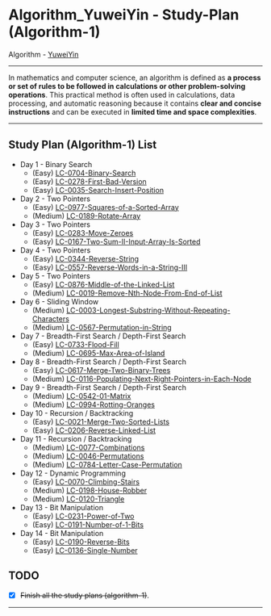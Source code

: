 # Algorithm_YuweiYin - Study-Plan (Algorithm-1)

Algorithm - [YuweiYin](https://github.com/YuweiYin)

---

In mathematics and computer science, an algorithm is defined as **a process or set of rules to be followed in calculations or other problem-solving operations**. This practical method is often used in calculations, data processing, and automatic reasoning because it contains **clear and concise instructions** and can be executed in **limited time and space complexities**.

---

## Study Plan (Algorithm-1) List

- Day 1 - Binary Search
  - (Easy) [LC-0704-Binary-Search](https://github.com/YuweiYin/Algorithm_YuweiYin/blob/master/LeetCode-All-Solution/Python3/LC-0704-Binary-Search.py)
  - (Easy) [LC-0278-First-Bad-Version](https://github.com/YuweiYin/Algorithm_YuweiYin/blob/master/LeetCode-All-Solution/Python3/LC-0278-First-Bad-Version.py)
  - (Easy) [LC-0035-Search-Insert-Position](https://github.com/YuweiYin/Algorithm_YuweiYin/blob/master/LeetCode-All-Solution/Python3/LC-0035-Search-Insert-Position.py)
- Day 2 - Two Pointers
  - (Easy) [LC-0977-Squares-of-a-Sorted-Array](https://github.com/YuweiYin/Algorithm_YuweiYin/blob/master/LeetCode-All-Solution/Python3/LC-0977-Squares-of-a-Sorted-Array.py)
  - (Medium) [LC-0189-Rotate-Array](https://github.com/YuweiYin/Algorithm_YuweiYin/blob/master/LeetCode-All-Solution/Python3/LC-0189-Rotate-Array.py)
- Day 3 - Two Pointers
  - (Easy) [LC-0283-Move-Zeroes](https://github.com/YuweiYin/Algorithm_YuweiYin/blob/master/LeetCode-All-Solution/Python3/LC-0283-Move-Zeroes.py)
  - (Easy) [LC-0167-Two-Sum-II-Input-Array-Is-Sorted](https://github.com/YuweiYin/Algorithm_YuweiYin/blob/master/LeetCode-All-Solution/Python3/LC-0167-Two-Sum-II-Input-Array-Is-Sorted.py)
- Day 4 - Two Pointers
  - (Easy) [LC-0344-Reverse-String](https://github.com/YuweiYin/Algorithm_YuweiYin/blob/master/LeetCode-All-Solution/Python3/LC-0344-Reverse-String.py)
  - (Easy) [LC-0557-Reverse-Words-in-a-String-III](https://github.com/YuweiYin/Algorithm_YuweiYin/blob/master/LeetCode-All-Solution/Python3/LC-0557-Reverse-Words-in-a-String-III.py)
- Day 5 - Two Pointers
  - (Easy) [LC-0876-Middle-of-the-Linked-List](https://github.com/YuweiYin/Algorithm_YuweiYin/blob/master/LeetCode-All-Solution/Python3/LC-0876-Middle-of-the-Linked-List.py)
  - (Medium) [LC-0019-Remove-Nth-Node-From-End-of-List](https://github.com/YuweiYin/Algorithm_YuweiYin/blob/master/LeetCode-All-Solution/Python3/LC-0019-Remove-Nth-Node-From-End-of-List.py)
- Day 6 - Sliding Window
  - (Medium) [LC-0003-Longest-Substring-Without-Repeating-Characters](https://github.com/YuweiYin/Algorithm_YuweiYin/blob/master/LeetCode-All-Solution/Python3/LC-0003-Longest-Substring-Without-Repeating-Characters.py)
  - (Medium) [LC-0567-Permutation-in-String](https://github.com/YuweiYin/Algorithm_YuweiYin/blob/master/LeetCode-All-Solution/Python3/LC-0567-Permutation-in-String.py)
- Day 7 - Breadth-First Search / Depth-First Search
  - (Easy) [LC-0733-Flood-Fill](https://github.com/YuweiYin/Algorithm_YuweiYin/blob/master/LeetCode-All-Solution/Python3/LC-0733-Flood-Fill.py)
  - (Medium) [LC-0695-Max-Area-of-Island](https://github.com/YuweiYin/Algorithm_YuweiYin/blob/master/LeetCode-All-Solution/Python3/LC-0695-Max-Area-of-Island.py)
- Day 8 - Breadth-First Search / Depth-First Search
  - (Easy) [LC-0617-Merge-Two-Binary-Trees](https://github.com/YuweiYin/Algorithm_YuweiYin/blob/master/LeetCode-All-Solution/Python3/LC-0617-Merge-Two-Binary-Trees.py)
  - (Medium) [LC-0116-Populating-Next-Right-Pointers-in-Each-Node](https://github.com/YuweiYin/Algorithm_YuweiYin/blob/master/LeetCode-All-Solution/Python3/LC-0116-Populating-Next-Right-Pointers-in-Each-Node.py)
- Day 9 - Breadth-First Search / Depth-First Search
  - (Medium) [LC-0542-01-Matrix](https://github.com/YuweiYin/Algorithm_YuweiYin/blob/master/LeetCode-All-Solution/Python3/LC-0542-01-Matrix.py)
  - (Medium) [LC-0994-Rotting-Oranges](https://github.com/YuweiYin/Algorithm_YuweiYin/blob/master/LeetCode-All-Solution/Python3/LC-0994-Rotting-Oranges.py)
- Day 10 - Recursion / Backtracking
  - (Easy) [LC-0021-Merge-Two-Sorted-Lists](https://github.com/YuweiYin/Algorithm_YuweiYin/blob/master/LeetCode-All-Solution/Python3/LC-0021-Merge-Two-Sorted-Lists.py)
  - (Easy) [LC-0206-Reverse-Linked-List](https://github.com/YuweiYin/Algorithm_YuweiYin/blob/master/LeetCode-All-Solution/Python3/LC-0206-Reverse-Linked-List.py)
- Day 11 - Recursion / Backtracking
  - (Medium) [LC-0077-Combinations](https://github.com/YuweiYin/Algorithm_YuweiYin/blob/master/LeetCode-All-Solution/Python3/LC-0077-Combinations.py)
  - (Medium) [LC-0046-Permutations](https://github.com/YuweiYin/Algorithm_YuweiYin/blob/master/LeetCode-All-Solution/Python3/LC-0046-Permutations.py)
  - (Medium) [LC-0784-Letter-Case-Permutation](https://github.com/YuweiYin/Algorithm_YuweiYin/blob/master/LeetCode-All-Solution/Python3/LC-0784-Letter-Case-Permutation.py)
- Day 12 - Dynamic Programming
  - (Easy) [LC-0070-Climbing-Stairs](https://github.com/YuweiYin/Algorithm_YuweiYin/blob/master/LeetCode-All-Solution/Python3/LC-0070-Climbing-Stairs.py)
  - (Medium) [LC-0198-House-Robber](https://github.com/YuweiYin/Algorithm_YuweiYin/blob/master/LeetCode-All-Solution/Python3/LC-0198-House-Robber.py)
  - (Medium) [LC-0120-Triangle](https://github.com/YuweiYin/Algorithm_YuweiYin/blob/master/LeetCode-All-Solution/Python3/LC-0120-Triangle.py)
- Day 13 - Bit Manipulation
  - (Easy) [LC-0231-Power-of-Two](https://github.com/YuweiYin/Algorithm_YuweiYin/blob/master/LeetCode-All-Solution/Python3/LC-0231-Power-of-Two.py)
  - (Easy) [LC-0191-Number-of-1-Bits](https://github.com/YuweiYin/Algorithm_YuweiYin/blob/master/LeetCode-All-Solution/Python3/LC-0191-Number-of-1-Bits.py)
- Day 14 - Bit Manipulation
  - (Easy) [LC-0190-Reverse-Bits](https://github.com/YuweiYin/Algorithm_YuweiYin/blob/master/LeetCode-All-Solution/Python3/LC-0190-Reverse-Bits.py)
  - (Easy) [LC-0136-Single-Number](https://github.com/YuweiYin/Algorithm_YuweiYin/blob/master/LeetCode-All-Solution/Python3/LC-0136-Single-Number.py)

## TODO

- [x] <s>Finish all the study plans (algorithm-1)</s>.

---
